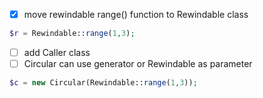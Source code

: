 - [x] move rewindable range() function to Rewindable class
```php
$r = Rewindable::range(1,3);
```
- [ ] add Caller class 
- [ ] Circular can use generator or Rewindable as parameter 
```php
$c = new Circular(Rewindable::range(1,3));
```